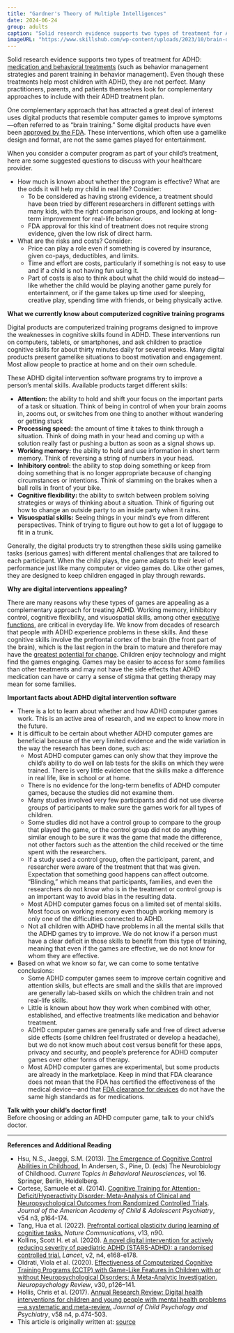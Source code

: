 ```yaml
---
title: "Gardner's Theory of Multiple Intelligences"
date: 2024-06-24
group: adults
caption: "Solid research evidence supports two types of treatment for ADHD."
imageURL: "https://www.skillshub.com/wp-content/uploads/2023/10/brain-diagramma.jpg"
---
```


Solid research evidence supports two types of treatment for ADHD: [medication and behavioral treatments](https://chadd.org/for-parents/treatment-overview/) (such as behavior management strategies and parent training in behavior management). Even though these treatments help most children with ADHD, they are not perfect. Many practitioners, parents, and patients themselves look for complementary approaches to include with their ADHD treatment plan.

One complementary approach that has attracted a great deal of interest uses digital products that resemble computer games to improve symptoms—often referred to as “brain training.” Some digital products have even been [approved by the FDA](https://www.fda.gov/drugs/development-approval-process-drugs). These interventions, which often use a gamelike design and format, are not the same games played for entertainment.

When you consider a computer program as part of your child’s treatment, here are some suggested questions to discuss with your healthcare provider.

-   How much is known about whether the program is effective? What are the odds it will help my child in real life? Consider:
    -   To be considered as having strong evidence, a treatment should have been tried by different researchers in different settings with many kids, with the right comparison groups, and looking at long-term improvement for real-life behavior.
    -   FDA approval for this kind of treatment does not require strong evidence, given the low risk of direct harm.
-   What are the risks and costs? Consider:
    -   Price can play a role even if something is covered by insurance, given co-pays, deductibles, and limits.
    -   Time and effort are costs, particularly if something is not easy to use and if a child is not having fun using it.
    -   Part of costs is also to think about what the child would do instead—like whether the child would be playing another game purely for entertainment, or if the game takes up time used for sleeping, creative play, spending time with friends, or being physically active.

**What we currently know about computerized cognitive training programs**

Digital products are computerized training programs designed to improve the weaknesses in cognitive skills found in ADHD. These interventions run on computers, tablets, or smartphones, and ask children to practice cognitive skills for about thirty minutes daily for several weeks. Many digital products present gamelike situations to boost motivation and engagement. Most allow people to practice at home and on their own schedule.

These ADHD digital intervention software programs try to improve a person’s mental skills. Available products target different skills:

-   **Attention:** the ability to hold and shift your focus on the important parts of a task or situation. Think of being in control of when your brain zooms in, zooms out, or switches from one thing to another without wandering or getting stuck
-   **Processing speed:** the amount of time it takes to think through a situation. Think of doing math in your head and coming up with a solution really fast or pushing a button as soon as a signal shows up.
-   **Working memory:** the ability to hold and use information in short term memory. Think of reversing a string of numbers in your head.
-   **Inhibitory control:** the ability to stop doing something or keep from doing something that is no longer appropriate because of changing circumstances or intentions. Think of slamming on the brakes when a ball rolls in front of your bike.
-   **Cognitive flexibility:** the ability to switch between problem solving strategies or ways of thinking about a situation. Think of figuring out how to change an outside party to an inside party when it rains.
-   **Visuospatial skills:** Seeing things in your mind’s eye from different perspectives. Think of trying to figure out how to get a lot of luggage to fit in a trunk.

Generally, the digital products try to strengthen these skills using gamelike tasks (serious games) with different mental challenges that are tailored to each participant. When the child plays, the game adapts to their level of performance just like many computer or video games do. Like other games, they are designed to keep children engaged in play through rewards.

**Why are digital interventions appealing?**

There are many reasons why these types of games are appealing as a complementary approach for treating ADHD. Working memory, inhibitory control, cognitive flexibility, and visuospatial skills, among other [executive functions](https://chadd.org/about-adhd/executive-function-skills), are critical in everyday life. We know from decades of research that people with ADHD experience problems in these skills. And these cognitive skills involve the prefrontal cortex of the brain (the front part of the brain), which is the last region in the brain to mature and therefore may have the [greatest potential for change](http://link.springer.com/chapter/10.1007/7854_2013_241). Children enjoy technology and might find the games engaging. Games may be easier to access for some families than other treatments and may not have the side effects that ADHD medication can have or carry a sense of stigma that getting therapy may mean for some families.

**Important facts about ADHD digital intervention software**

-   There is a lot to learn about whether and how ADHD computer games work. This is an active area of research, and we expect to know more in the future.
-   It is difficult to be certain about whether ADHD computer games are beneficial because of the very limited evidence and the wide variation in the way the research has been done, such as:
    -   Most ADHD computer games can only show that they improve the child’s ability to do well on lab tests for the skills on which they were trained. There is very little evidence that the skills make a difference in real life, like in school or at home.
    -   There is no evidence for the long-term benefits of ADHD computer games, because the studies did not examine them.
    -   Many studies involved very few participants and did not use diverse groups of participants to make sure the games work for all types of children.
    -   Some studies did not have a control group to compare to the group that played the game, or the control group did not do anything similar enough to be sure it was the game that made the difference, not other factors such as the attention the child received or the time spent with the researchers.
    -   If a study used a control group, often the participant, parent, and researcher were aware of the treatment that that was given. Expectation that something good happens can affect outcome. “Blinding,” which means that participants, families, and even the researchers do not know who is in the treatment or control group is an important way to avoid bias in the resulting data.
    -   Most ADHD computer games focus on a limited set of mental skills. Most focus on working memory even though working memory is only one of the difficulties connected to ADHD.
    -   Not all children with ADHD have problems in all the mental skills that the ADHD games try to improve. We do not know if a person must have a clear deficit in those skills to benefit from this type of training, meaning that even if the games are effective, we do not know for whom they are effective.
-   Based on what we know so far, we can come to some tentative conclusions:
    -   Some ADHD computer games seem to improve certain cognitive and attention skills, but effects are small and the skills that are improved are generally lab-based skills on which the children train and not real-life skills.
    -   Little is known about how they work when combined with other, established, and effective treatments like medication and behavior treatment.
    -   ADHD computer games are generally safe and free of direct adverse side effects (some children feel frustrated or develop a headache), but we do not know much about cost versus benefit for these apps, privacy and security, and people’s preference for ADHD computer games over other forms of therapy.
    -   Most ADHD computer games are experimental, but some products are already in the marketplace. Keep in mind that FDA clearance does not mean that the FDA has certified the effectiveness of the medical device—and that [FDA clearance for devices](https://www.fda.gov/medical-devices/products-and-medical-procedures) do not have the same high standards as for medications.

**Talk with your child’s doctor first!**  
Before choosing or adding an ADHD computer game, talk to your child’s doctor.

----------

**References and Additional Reading**

-   Hsu, N.S., Jaeggi, S.M. (2013). [The Emergence of Cognitive Control Abilities in Childhood.](https://doi.org/10.1007/7854_2013_241) In Andersen, S., Pine, D. (eds) The Neurobiology of Childhood. _Current Topics in Behavioral Neurosciences_, vol 16. Springer, Berlin, Heidelberg.
-   Cortese, Samuele et al. (2014). [Cognitive Training for Attention-Deficit/Hyperactivity Disorder: Meta-Analysis of Clinical and Neuropsychological Outcomes from Randomized Controlled Trials](https://doi.org/10.1016/j.jaac.2014.12.010). _Journal of the American Academy of Child & Adolescent Psychiatry_, v54 n3, p164-174.
-   Tang, Hua et al. (2022). [Prefrontal cortical plasticity during learning of cognitive tasks.](https://www.nature.com/articles/s41467-021-27695-6) _Nature Communications_, v13, n90.
-   Kollins, Scott H. et al. (2020). [A novel digital intervention for actively reducing severity of paediatric ADHD (STARS-ADHD): a randomised controlled trial.](https://doi.org/10.1016/S2589-7500(20)30017-0) _Lancet_, v2, n4, e168-e178.
-   Oldrati, Viola et al. (2020). [Effectiveness of Computerized Cognitive Training Programs (CCTP) with Game-Like Features in Children with or without Neuropsychological Disorders: A Meta-Analytic Investigation.](https://link.springer.com/article/10.1007/s11065-020-09429-5) _Neuropsychology Review_, v30, p126–141.
-   Hollis, Chris et al. (2017). [Annual Research Review: Digital health interventions for children and young people with mental health problems—a systematic and meta-review.](https://acamh.onlinelibrary.wiley.com/doi/10.1111/jcpp.12663) _Journal of Child Psychology and Psychiatry_, v58 n4, p.474-503.
-   This article is originally written at: [source](https://chadd.org/about-adhd/digital-intervention-software-brain-training-for-adhd/)